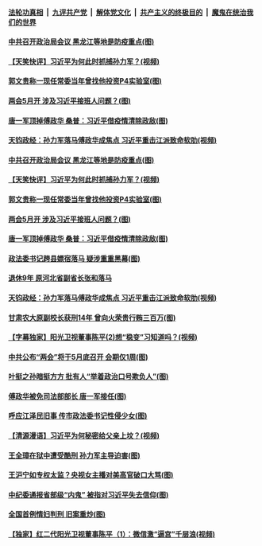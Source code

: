 

####  [法轮功真相](../../../../basic/blob/master/README.md?t=04301501) &nbsp;|&nbsp; [九评共产党](../../../../9ping.md/blob/master/README.md?t=04301501) &nbsp;|&nbsp; [解体党文化](../../../../jtdwh.md/blob/master/README.md?t=04301501)  &nbsp;|&nbsp; [共产主义的终极目的](../../../../gczydzjmd.md/blob/master/README.md?t=04301501) &nbsp;|&nbsp; [魔鬼在统治我们的世界](../../../../mgztzwmdsj.md/blob/master/README.md?t=04301501) 

#### [中共召开政治局会议 黑龙江等地是防疫重点(图)](../pages/p2/931655.md?t=04301501) 

#### [【天笑快评】习近平为何此时抓捕孙力军？(视频)](../pages/p2/931552.md?t=04301501) 

#### [郭文贵称一现任常委当年曾找他投资P4实验室(图)](../pages/p2/931650.md?t=04301501) 

#### [两会5月开 涉及习近平接班人问题？(图)](../pages/p2/931632.md?t=04301501) 

#### [唐一军顶掉傅政华 桑普：习近平借疫情清除政敌(图)](../pages/p2/931598.md?t=04301501) 

#### [天钧政经：孙力军落马傅政华成焦点 习近平重击江派致命软肋(视频)](../pages/p2/931571.md?t=04301501) 

#### [中共召开政治局会议 黑龙江等地是防疫重点(图)](../pages/p2/931655.md?t=04301501) 

#### [【天笑快评】习近平为何此时抓捕孙力军？(视频)](../pages/p2/931552.md?t=04301501) 

#### [郭文贵称一现任常委当年曾找他投资P4实验室(图)](../pages/p2/931650.md?t=04301501) 

#### [两会5月开 涉及习近平接班人问题？(图)](../pages/p2/931632.md?t=04301501) 

#### [唐一军顶掉傅政华 桑普：习近平借疫情清除政敌(图)](../pages/p2/931598.md?t=04301501) 

#### [政法委书记跨县嫖宿落马 疑涉重重黑幕(图)](../pages/p2/931590.md?t=04301501) 

#### [退休9年 原河北省副省长张和落马](../pages/p2/931591.md?t=04301501) 

#### [天钧政经：孙力军落马傅政华成焦点 习近平重击江派致命软肋(视频)](../pages/p2/931571.md?t=04301501) 

#### [甘肃农大原副校长获刑14年 曾向火荣贵行贿三百万(图)](../pages/p2/931561.md?t=04301501) 

#### [【字幕独家】阳光卫视董事陈平(2)想“稳变”习知道吗？(视频)](../pages/p2/931559.md?t=04301501) 

#### [中共公布“两会”将于5月底召开 会期仅1周(图)](../pages/p2/931526.md?t=04301501) 

#### [叶挺之孙暗挺方方 批有人“举着政治口号欺负人”(图)](../pages/p2/931542.md?t=04301501) 

#### [傅政华被免司法部部长 唐一军接任(图)](../pages/p2/931560.md?t=04301501) 

#### [呼应江泽民旧事 传市政法委书记性侵少女(图)](../pages/p2/931448.md?t=04301501) 

#### [【清源漫语】习近平为何秘密给父亲上坟？(视频)](../pages/p2/931336.md?t=04301501) 

#### [王全璋在狱中遭受酷刑 孙力军主导迫害(图)](../pages/p2/931432.md?t=04301501) 

#### [王沪宁如专权太监？央视女主播对美高官破口大骂(图)](../pages/p2/931424.md?t=04301501) 

#### [中纪委通报省部级“内鬼” 被指对习近平失去信仰(图)](../pages/p2/931419.md?t=04301501) 

#### [全国首例情妇判刑 旧案重炒(图)](../pages/p2/931403.md?t=04301501) 

#### [【独家】红二代阳光卫视董事陈平（1）：微信激“逼宫”千层浪(视频)](../pages/p2/931394.md?t=04301501) 


